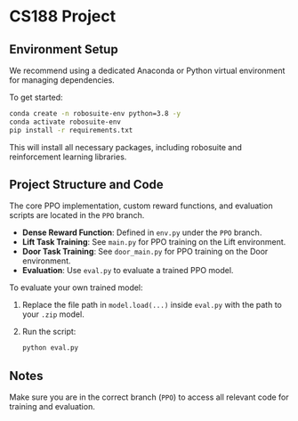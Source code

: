 # CS188 Project

## Environment Setup

We recommend using a dedicated Anaconda or Python virtual environment for managing dependencies.

To get started:

```bash
conda create -n robosuite-env python=3.8 -y
conda activate robosuite-env
pip install -r requirements.txt
```

This will install all necessary packages, including robosuite and reinforcement learning libraries.

## Project Structure and Code

The core PPO implementation, custom reward functions, and evaluation scripts are located in the `PPO` branch.

* **Dense Reward Function**: Defined in `env.py` under the `PPO` branch.
* **Lift Task Training**: See `main.py` for PPO training on the Lift environment.
* **Door Task Training**: See `door_main.py` for PPO training on the Door environment.
* **Evaluation**: Use `eval.py` to evaluate a trained PPO model.

To evaluate your own trained model:

1. Replace the file path in `model.load(...)` inside `eval.py` with the path to your `.zip` model.
2. Run the script:

   ```bash
   python eval.py
   ```

## Notes

Make sure you are in the correct branch (`PPO`) to access all relevant code for training and evaluation.

